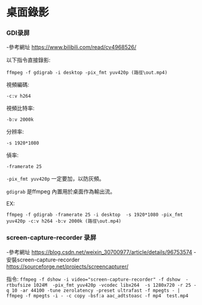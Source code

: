# 桌面錄影

### GDI录屏

-參考網址  https://www.bilibili.com/read/cv4968526/

以下指令直接錄影:

    ffmpeg -f gdigrab -i desktop -pix_fmt yuv420p (路徑\out.mp4)
    
視頻編碼:
   
    -c:v h264
    
視頻比特率:

    -b:v 2000k
    
分辨率:   

    -s 1920*1080
  
偵率:

    -framerate 25

`-pix_fmt yuv420p` 一定要加，以防灰頻。

`gdigrab` 是ffmpeg 內置用於桌面作為輸出流。


EX:

    ffmpeg -f gdigrab -framerate 25 -i desktop  -s 1920*1080 -pix_fmt yuv420p -c:v h264 -b:v 2000k (路徑\out.mp4)


### screen-capture-recorder 录屏

-參考網址   https://blog.csdn.net/weixin_30700977/article/details/96753574
-安裝screen-capture-recorder  https://sourceforge.net/projects/screencapturer/

指令:
`ffmpeg -f dshow -i video="screen-capture-recorder" -f dshow  -rtbufsize 1024M  -pix_fmt yuv420p -vcodec libx264  -s 1280x720 -r 25 -q 10 -ar 44100 -tune zerolatency -preset ultrafast -f mpegts - | ffmpeg -f mpegts -i - -c copy -bsf:a aac_adtstoasc -f mp4  test.mp4`
